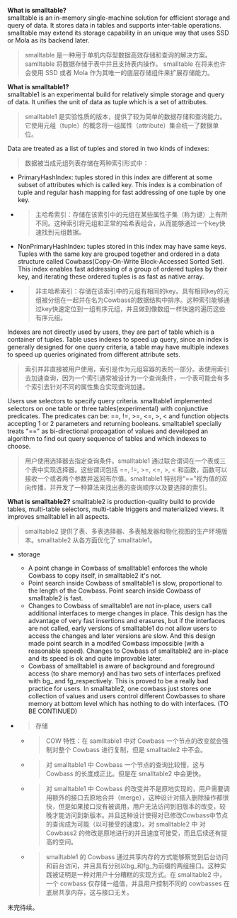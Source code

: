**What is smalltable?**  
smalltable is an in-memory single-machine solution for efficient storage and query of data. It stores data in tables and supports inter-table operations. smalltable may extend its storage capability in an unique way that uses SSD or Mola as its backend later.
> smalltable 是一种用于单机内存型数据高效存储和查询的解决方案。samlltable 将数据存储于表中并且支持表内操作。 smalltable 在将来也许会使用 SSD 或者 Mola 作为其唯一的底层存储组件来扩展存储能力。  

**What is smalltable1?**  
smalltable1 is an experimental build for relatively simple storage and query of data. It unifies the unit of data as tuple which is a set of attributes.  
> smalltable1 是实验性质的版本，提供了较为简单的数据存储和查询能力。它使用元组（tuple）的概念将一组属性（attribute）集合统一了数据单位。 

Data are treated as a list of tuples and stored in two kinds of indexes:  
> 数据被当成元组列表存储在两种索引形式中：  
  + PrimaryHashIndex: tuples stored in this index are different at some subset of attributes which is called key. This index is a combination of tuple and regular hash mapping for fast addressing of one tuple by one key.
  + > 主哈希索引：存储在该索引中的元组在某些属性子集（称为键）上有所不同。这种索引将元组和正常的哈希表组合，从而能够通过一个key快速找到元组数据。  
  + NonPrimaryHashIndex: tuples stored in this index may have same keys. Tuples with the same key are grouped together and ordered in a data structure called Cowbass(Copy-On-Write Block-Accessed Sorted Set). This index enables fast addressing of a group of ordered tuples by their key, and iterating these ordered tuples is as fast as native array.
  + > 非主哈希索引：存储在该索引中的元组有相同的key。具有相同key的元组被分组在一起并在名为Cowbass的数据结构中排序。这种索引能够通过key快速定位到一组有序元组，并且做到像数组一样快速的遍历这些有序元组。
  
Indexes are not directly used by users, they are part of table which is a container of tuples. Table uses indexes to speed up query, since an index is generally designed for one query criteria, a table may have multiple indexes to speed up queries originated from different attribute sets.  
> 索引并非直接被用户使用，索引是作为元组容器的表的一部分。表使用索引去加速查询，因为一个索引通常被设计为一个查询条件，一个表可能会有多个索引去针对不同的属性集合实现查询加速。

Users use selectors to specify query criteria. smalltable1 implemented selectors on one table or three tables(experimental) with conjunctive predicates. The predicates can be: ==, !=, >=, <=, >, < and function objects accepting 1 or 2 parameters and returning booleans. smalltable1 specially treats "==" as bi-directional propagation of values and developed an algorithm to find out query sequence of tables and which indexes to choose.  
> 用户使用选择器去指定查询条件。smalltable1 通过联合谓词在一个表或三个表中实现选择器。这些谓词包括 ==, !=, >=, <=, >, < 和函数，函数可以接收一个或者两个参数并返回布尔值。smalltable1 特别将“==”视为值的双向传播，并开发了一种算法来找出表的查询顺序以及要选择的索引。  

**What is smalltable2?**
smalltable2 is production-quality build to provide tables, multi-table selectors, multi-table triggers and materialized views. It improves smalltable1 in all aspects.
> smalltable2 提供了表、多表选择器、多表触发器和物化视图的生产环境版本。smalltable2 从各方面优化了 smalltable1。
  + storage
    + A point change in Cowbass of smalltable1 enforces the whole Cowbass to copy itself, in smalltable2 it's not.
    + Point search inside Cowbass of smalltable1 is slow, proportional to the length of the Cowbass. Point search inside Cowbass of smalltable2 is fast.
    + Changes to Cowbass of smalltable1 are not in-place, users call additional interfaces to merge changes in place. This design has the advantage of very fast insertions and erasures, but if the interfaces are not called, early versions of smalltable1 do not allow users to access the changes and later versions are slow. And this design made point search in a modifed Cowbass impossible (with a reasonable speed). Changes to Cowbass of smalltable2 are in-place and its speed is ok and quite improvable later.
    + Cowbass of smalltable1 is aware of background and foreground access (to share memory) and has two sets of interfaces prefixed with bg_ and fg_respectively. This is proved to be a really bad practice for users.
      In smalltable2, one cowbass just stores one collection of values and users control different Cowbasses to share memory at bottom level which has nothing to do with interfaces.
(TO BE CONTINUED)

  + > 存储
    + > COW 特性：在 samlltable1 中对 Cowbass 一个节点的改变就会强制对整个 Cowbass 进行复制，但是 smalltable2 中不会。 
    + > 对 smalltable1 中 Cowbass 一个节点的查询比较慢，这与 Cowbass 的长度成正比。但是在 smalltable2 中会更快。
    + > 对 smalltable1 中 Cowbass 的改变并不是原地实现的，用户需要调用额外的接口去原地合并（merge），这种设计对插入删除操作都很快，但是如果接口没有被调用，用户无法访问到旧版本的改变，较晚才能访问到新版本。并且这种设计使得对已修改Cowbass中节点的查询成为可能（以可接受的速度）。对 smalltable2 中 对 Cowbass2 的修改是原地进行的并且速度可接受，而且后续还有提高的空间。
    + > smalltable1 的 Cowbass 通过共享内存的方式能够察觉到后台访问和前台访问，并且具有分别以bg_和fg_为前缀的两组接口。这种实践被证明是一种对用户十分糟糕的实现方式。在 smalltable2 中，一个 cowbass 仅存储一组值，并且用户控制不同的 cowbasses 在底层共享内存，这与接口无关。
    
未完待续。
